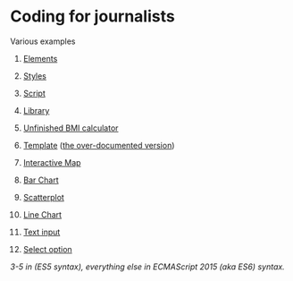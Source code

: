 # Coding for journalists

Various examples

1. [Elements](01-elements/index.html)
2. [Styles](02-styles/index.html)
3. [Script](03-script/index.html) 
4. [Library](04-library/index.html) 
5. [Unfinished BMI calculator](05-unfinished-bmi-calculator/index.html)

6. [Template](06-template/index.html) ([the over-documented version](06-template-documented/index.html))
7. [Interactive Map](07-interactive-map/index.html)
8. [Bar Chart](08-bar-chart/index.html)
9. [Scatterplot](09-scatterplot/index.html)
10. [Line Chart](10-line-chart/index.html)

11. [Text input](11-text-input/index.html)
12. [Select option](12-select-option/index.html)

*3-5 in (ES5 syntax), everything else in ECMAScript 2015 (aka ES6) syntax.*